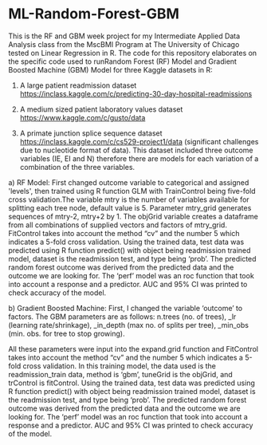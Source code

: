 # ML-Random-Forest-GBM

This is the RF and GBM week project for my Intermediate Applied Data Analysis class from the MscBMI Program at The University of Chicago tested on Linear Regression in R. The code for this repository elaborates on the specific code used to runRandom Forest (RF) Model and Gradient Boosted Machine (GBM) Model for three Kaggle datasets in R:

1. A large patient readmission dataset https://inclass.kaggle.com/c/predicting-30-day-hospital-readmissions 

2. A medium sized patient laboratory values dataset  https://www.kaggle.com/c/gusto/data 

3. A primate junction splice sequence dataset  https://inclass.kaggle.com/c/cs529-project1/data (significant challenges due to nucleotide format of data). This dataset included three outcome variables (IE, EI and N) therefore there are models for each variation of a combination of the three variables. 

a) RF Model: First changed outcome variable to categorical and assigned 'levels', then trained using R function GLM with TrainControl being five-fold cross validation.The variable mtry is the number of variables available for splitting each tree node, default value is 5. Parameter mtry_grid generates sequences of mtry-2, mtry+2 by 1. The objGrid variable creates a dataframe from all combinations of supplied vectors and factors of mtry_grid. FitControl takes into account the method “cv” and the number 5 which indicates a 5-fold cross validation. Using the trained data, test data was predicted using R function predict() with object being readmission trained model, dataset is the readmission test, and type being ‘prob’. The predicted random forest outcome was derived from the predicted data and the outcome we are looking for. The ‘perf’ model was an roc function that took into account a response and a predictor. AUC and 95% CI was printed to check accuracy of the model.

b) Gradient Boosted Machine: First, I changed the variable ‘outcome’ to factors. The GBM parameters are as follows: n.trees (no. of trees), _lr (learning rate/shrinkage), _in_depth (max no. of splits per tree), _min_obs (min. obs. for tree to stop growing). 

All these parameters were input into the expand.grid function and FitControl takes into account the method “cv” and the number 5 which indicates a 5-fold cross validation. In this training model, the data used is the readmission_train data, method is ‘gbm’, tuneGrid is the objGrid, and trControl is fitControl. Using the trained data, test data was predicted using R function predict() with object being readmission trained model, dataset is the readmission test, and type being ‘prob’. The predicted random forest outcome was derived from the predicted data and the outcome we are looking for. The ‘perf’ model was an roc function that took into account a response and a predictor. AUC and 95% CI was printed to check accuracy of the model.
 
